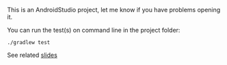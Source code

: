 This is an AndroidStudio project, let me know if you have problems opening it.

You can run the test(s) on command line in the project folder:

`./gradlew test`

See related [slides](http://www.slideshare.net/TimoTuominen1/rxjava-architectures-on-android-8-android-livecode-32531688)